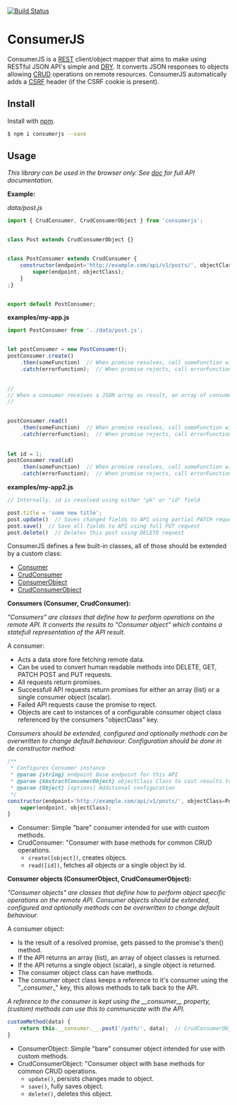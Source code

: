 [![Build Status](https://travis-ci.org/maykinmedia/consumerjs.svg?branch=master)](https://travis-ci.org/maykinmedia/consumerjs)

# ConsumerJS

ConsumerJS is a [REST](https://en.wikipedia.org/wiki/Representational_state_transfer) client/object mapper that aims to make using RESTful JSON API's simple and [DRY](https://en.wikipedia.org/wiki/Don%27t_repeat_yourself).
It converts JSON responses to objects allowing [CRUD](https://en.wikipedia.org/wiki/Create,_read,_update_and_delete) operations on remote resources. ConsumerJS automatically adds a [CSRF](https://en.wikipedia.org/wiki/Cross-site_request_forgery) header (if the CSRF cookie is present).

## Install

Install with [npm](https://www.npmjs.com/).

```sh
$ npm i consumerjs --save
```

## Usage

*This library can be used in the browser only.*
*See [doc](doc/) for full API documentation.*

**Example:**

*data/post.js*
```js
import { CrudConsumer, CrudConsumerObject } from 'consumerjs';


class Post extends CrudConsumerObject {}


class PostConsumer extends CrudConsumer {
    constructor(endpoint='http://example.com/api/v1/posts/', objectClass=Post) {
        super(endpoint, objectClass);
    }
;}


export default PostConsumer;
```


**examples/my-app.js**
```js
import PostConsumer from '../data/post.js';


let postConsumer = new PostConsumer();
postConsumer.create()
    .then(someFunction)  // When promise resolves, call someFunction with new Post object
    .catch(errorFunction);  // When promise rejects, call errorFunction

    
//
// When a consumer receives a JSON array as result, an array of consumer objects is returned.
//

    
postConsumer.read()
    .then(someFunction)  // When promise resolves, call someFunction with all resolved Post objects
    .catch(errorFunction);  // When promise rejects, call errorFunction
    
    
let id = 1;
postConsumer.read(id)
    .then(someFunction)  // When promise resolves, call someFunction with resolved Post (with id 1)
    .catch(errorFunction);  // When promise rejects, call errorFunction
```


**examples/my-app2.js**
```js
// Internally, id is resolved using either "pk" or "id" field

post.title = 'some new title';
post.update()  // Saves changed fields to API using partial PATCH request
post.save()  // Save all fields to API using full PUT request
post.delete()  // Deletes this post using DELETE request
```

ConsumerJS defines a few built-in classes, all of those should be extended by a custom class:

- [Consumer](doc/consumer.md)
- [CrudConsumer](doc/crud-consumer.md)
- [ConsumerObject](doc/consumer-object.md)
- [CrudConsumerObject](doc/crud-consumer-object.md)

**Consumers (Consumer, CrudConsumer):**

*"Consumers" are classes that define how to perform operations on the remote API. It converts the results to* *"Consumer object" which contains a statefull representation of the API result.*

A consumer:
- Acts a data store fore fetching remote data.
- Can be used to convert human readable methods into DELETE, GET, PATCH POST and PUT requests.
- All requests return promises.
- Successfull API requests return promises for either an array (list) or a single consumer object (scalar).
- Failed API requests cause the promise to reject.
- Objects are cast to instances of a configurable consumer object class referenced by the consumers "objectClass" key.

*Consumers should be extended, configured and optionally methods can be overwritten to change default behaviour. Configuration should be done in de constructor method:*


```js
/**
 * Configures Consumer instance
 * @param {string} endpoint Base endpoint for this API
 * @param {AbstractConsumerObject} objectClass Class to cast results to
 * @param {Object} [options] Additional configuration
 */
constructor(endpoint='http://example.com/api/v1/posts/', objectClass=Post, options=null) {
    super(endpoint, objectClass);
}
```

- Consumer: Simple "bare" consumer intended for use with custom methods.
- CrudConsumer: "Consumer with base methods for common CRUD operations.
    - `create([object])`, creates objecs.
    - `read([id])`, fetches all objects or a single object by id.

**Consumer objects (ConsumerObject, CrudConsumerObject):**

*"Consumer objects" are classes that define how to perform object specific operations on the remote API.*
*Consumer objects should be extended, configured and optionally methods can be overwritten to change default behaviour.*

A consumer object:
- Is the result of a resolved promise, gets passed to the promise's then() method.
- If the API returns an array (list), an array of object classes is returned.
- If the API returns a single object (scalar), a single object is returned.
- The consumer object class can have methods.
- The consumer object class keeps a reference to it's consumer using the "\__consumer__" key, this allows methods to talk back to the API.


*A reference to the consumer is kept using the \_\_consumer\_\_ property, (custom) methods can use this to communicate with the API.*

```js
customMethod(data) {
    return this.__consumer.__.post('/path/', data);  // CrudConsumerObject instances can use this.getPath() as path.
}
```

- ConsumerObject: Simple "bare" consumer object intended for use with custom methods.
- CrudConsumerObject: "Consumer object with base methods for common CRUD operations.
    - `update()`, persists changes made to object.
    - `save()`, fully saves object.
    - `delete()`, deletes this object.
